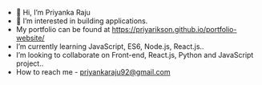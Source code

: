 - 👋 Hi, I’m Priyanka Raju
- 👀 I’m interested in building applications.
- My portfolio can be found at https://priyarikson.github.io/portfolio-website/
- I’m currently learning JavaScript, ES6, Node.js, React.js..
- I’m looking to collaborate on Front-end, React.js, Python and JavaScript project..
- How to reach me - priyankaraju92@gmail.com

<!---
Priyarikson/Priyarikson is a ✨ special ✨ repository because its `README.md` (this file) appears on your GitHub profile.
You can click the Preview link to take a look at your changes.
--->
